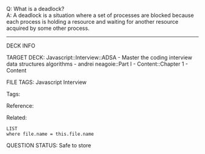 Q: What is a deadlock?  
A: A deadlock is a situation where a set of processes are blocked because each process is holding a resource and waiting for another resource acquired by some other process.
<!--ID: 1690376046624-->

---

DECK INFO

TARGET DECK: Javascript::Interview::ADSA - Master the coding interview data structures algorithms - andrei neagoie::Part I - Content::Chapter 1 - Content

FILE TAGS: Javascript Interview

Tags:

Reference:

Related:

```dataview
LIST
where file.name = this.file.name
```

QUESTION STATUS: Safe to store